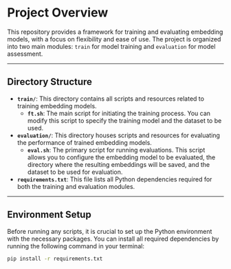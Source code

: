 # Project Overview

This repository provides a framework for training and evaluating embedding models, with a focus on flexibility and ease of use. The project is organized into two main modules: `train` for model training and `evaluation` for model assessment.

---

## Directory Structure

- **`train/`**: This directory contains all scripts and resources related to training embedding models.
    - **`ft.sh`**: The main script for initiating the training process. You can modify this script to specify the training model and the dataset to be used.
- **`evaluation/`**: This directory houses scripts and resources for evaluating the performance of trained embedding models.
    - **`eval.sh`**: The primary script for running evaluations. This script allows you to configure the embedding model to be evaluated, the directory where the resulting embeddings will be saved, and the dataset to be used for evaluation.
- **`requirements.txt`**: This file lists all Python dependencies required for both the training and evaluation modules.

---

## Environment Setup

Before running any scripts, it is crucial to set up the Python environment with the necessary packages. You can install all required dependencies by running the following command in your terminal:

```bash
pip install -r requirements.txt